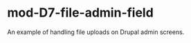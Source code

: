 mod-D7-file-admin-field
=======================

An example of handling file uploads on Drupal admin screens.
